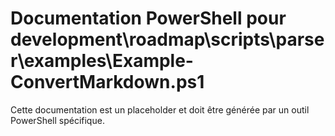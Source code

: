 # Documentation PowerShell pour development\roadmap\scripts\parser\examples\Example-ConvertMarkdown.ps1

Cette documentation est un placeholder et doit être générée par un outil PowerShell spécifique.
